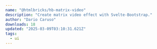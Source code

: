 ```yaml
---
name: "@htmlbricks/hb-matrix-video"
description: "Create matrix video effect with Svelte-Bootstrap."
author: "Dario Caruso"
downloads: 18
updated: "2025-03-09T03:10:31.621Z"
tags: 
  - ui
---
```

